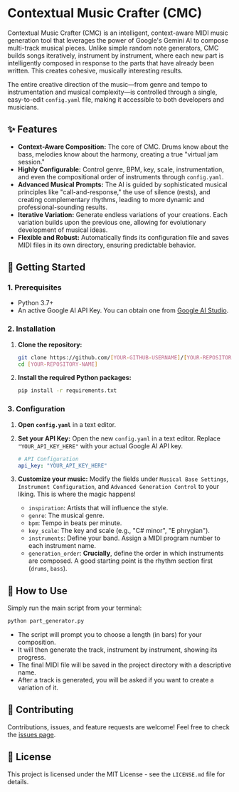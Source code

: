 # Contextual Music Crafter (CMC)

Contextual Music Crafter (CMC) is an intelligent, context-aware MIDI music generation tool that leverages the power of Google's Gemini AI to compose multi-track musical pieces. Unlike simple random note generators, CMC builds songs iteratively, instrument by instrument, where each new part is intelligently composed in response to the parts that have already been written. This creates cohesive, musically interesting results.

The entire creative direction of the music—from genre and tempo to instrumentation and musical complexity—is controlled through a single, easy-to-edit `config.yaml` file, making it accessible to both developers and musicians.

## ✨ Features

-   **Context-Aware Composition:** The core of CMC. Drums know about the bass, melodies know about the harmony, creating a true "virtual jam session."
-   **Highly Configurable:** Control genre, BPM, key, scale, instrumentation, and even the compositional order of instruments through `config.yaml`.
-   **Advanced Musical Prompts:** The AI is guided by sophisticated musical principles like "call-and-response," the use of silence (rests), and creating complementary rhythms, leading to more dynamic and professional-sounding results.
-   **Iterative Variation:** Generate endless variations of your creations. Each variation builds upon the previous one, allowing for evolutionary development of musical ideas.
-   **Flexible and Robust:** Automatically finds its configuration file and saves MIDI files in its own directory, ensuring predictable behavior.

## 🚀 Getting Started

### 1. Prerequisites

-   Python 3.7+
-   An active Google AI API Key. You can obtain one from [Google AI Studio](https://aistudio.google.com/app/apikey).

### 2. Installation

1.  **Clone the repository:**
    ```bash
    git clone https://github.com/[YOUR-GITHUB-USERNAME]/[YOUR-REPOSITORY-NAME].git
    cd [YOUR-REPOSITORY-NAME]
    ```

2.  **Install the required Python packages:**
    ```bash
    pip install -r requirements.txt
    ```

### 3. Configuration

1.  **Open `config.yaml`** in a text editor.

2.  **Set your API Key:**
    Open the new `config.yaml` in a text editor. Replace `"YOUR_API_KEY_HERE"` with your actual Google AI API key.
    ```yaml
    # API Configuration
    api_key: "YOUR_API_KEY_HERE" 
    ```

3.  **Customize your music:**
    Modify the fields under `Musical Base Settings`, `Instrument Configuration`, and `Advanced Generation Control` to your liking. This is where the magic happens!

    -   `inspiration`: Artists that will influence the style.
    -   `genre`: The musical genre.
    -   `bpm`: Tempo in beats per minute.
    -   `key_scale`: The key and scale (e.g., "C# minor", "E phrygian").
    -   `instruments`: Define your band. Assign a MIDI program number to each instrument name.
    -   `generation_order`: **Crucially**, define the order in which instruments are composed. A good starting point is the rhythm section first (`drums`, `bass`).

## 🎹 How to Use

Simply run the main script from your terminal:

```bash
python part_generator.py
```

-   The script will prompt you to choose a length (in bars) for your composition.
-   It will then generate the track, instrument by instrument, showing its progress.
-   The final MIDI file will be saved in the project directory with a descriptive name.
-   After a track is generated, you will be asked if you want to create a variation of it.

## 🤝 Contributing

Contributions, issues, and feature requests are welcome! Feel free to check the [issues page](https://github.com/[YOUR-GITHUB-USERNAME]/[YOUR-REPOSITORY-NAME]/issues).

## 📄 License

This project is licensed under the MIT License - see the `LICENSE.md` file for details. 